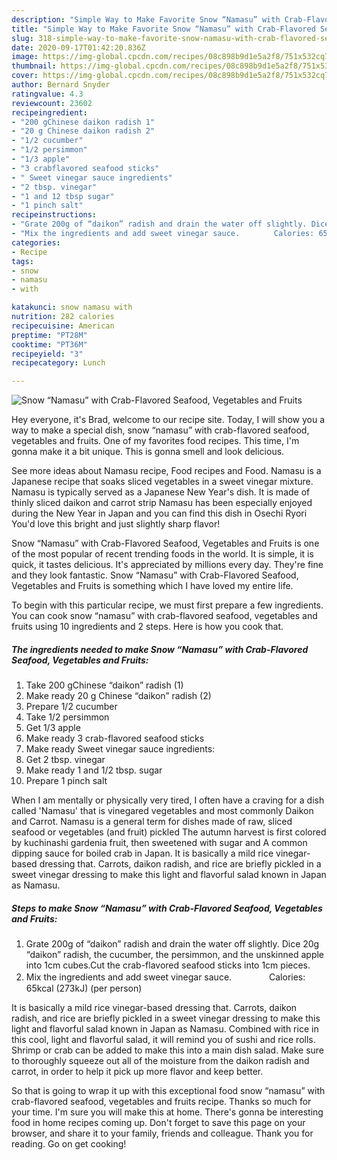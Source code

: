 ```yaml
---
description: "Simple Way to Make Favorite Snow “Namasu” with Crab-Flavored Seafood, Vegetables and Fruits"
title: "Simple Way to Make Favorite Snow “Namasu” with Crab-Flavored Seafood, Vegetables and Fruits"
slug: 318-simple-way-to-make-favorite-snow-namasu-with-crab-flavored-seafood-vegetables-and-fruits
date: 2020-09-17T01:42:20.836Z
image: https://img-global.cpcdn.com/recipes/08c898b9d1e5a2f8/751x532cq70/snow-namasu-with-crab-flavored-seafood-vegetables-and-fruits-recipe-main-photo.jpg
thumbnail: https://img-global.cpcdn.com/recipes/08c898b9d1e5a2f8/751x532cq70/snow-namasu-with-crab-flavored-seafood-vegetables-and-fruits-recipe-main-photo.jpg
cover: https://img-global.cpcdn.com/recipes/08c898b9d1e5a2f8/751x532cq70/snow-namasu-with-crab-flavored-seafood-vegetables-and-fruits-recipe-main-photo.jpg
author: Bernard Snyder
ratingvalue: 4.3
reviewcount: 23602
recipeingredient:
- "200 gChinese daikon radish 1"
- "20 g Chinese daikon radish 2"
- "1/2 cucumber"
- "1/2 persimmon"
- "1/3 apple"
- "3 crabflavored seafood sticks"
- " Sweet vinegar sauce ingredients"
- "2 tbsp. vinegar"
- "1 and 12 tbsp sugar"
- "1 pinch salt"
recipeinstructions:
- "Grate 200g of “daikon” radish and drain the water off slightly. Dice 20g “daikon” radish, the cucumber, the persimmon, and the unskinned apple into 1cm cubes.Cut the crab-flavored seafood sticks into 1cm pieces."
- "Mix the ingredients and add sweet vinegar sauce.　　　　 Calories: 65kcal (273kJ) (per person)"
categories:
- Recipe
tags:
- snow
- namasu
- with

katakunci: snow namasu with 
nutrition: 282 calories
recipecuisine: American
preptime: "PT28M"
cooktime: "PT36M"
recipeyield: "3"
recipecategory: Lunch

---
```



![Snow “Namasu” with Crab-Flavored Seafood, Vegetables and Fruits](https://img-global.cpcdn.com/recipes/08c898b9d1e5a2f8/751x532cq70/snow-namasu-with-crab-flavored-seafood-vegetables-and-fruits-recipe-main-photo.jpg)

Hey everyone, it's Brad, welcome to our recipe site. Today, I will show you a way to make a special dish, snow “namasu” with crab-flavored seafood, vegetables and fruits. One of my favorites food recipes. This time, I'm gonna make it a bit unique. This is gonna smell and look delicious.

See more ideas about Namasu recipe, Food recipes and Food. Namasu is a Japanese recipe that soaks sliced vegetables in a sweet vinegar mixture. Namasu is typically served as a Japanese New Year&#39;s dish. It is made of thinly sliced daikon and carrot strip Namasu has been especially enjoyed during the New Year in Japan and you can find this dish in Osechi Ryori You&#39;d love this bright and just slightly sharp flavor!

Snow “Namasu” with Crab-Flavored Seafood, Vegetables and Fruits is one of the most popular of recent trending foods in the world. It is simple, it is quick, it tastes delicious. It's appreciated by millions every day. They're fine and they look fantastic. Snow “Namasu” with Crab-Flavored Seafood, Vegetables and Fruits is something which I have loved my entire life.


To begin with this particular recipe, we must first prepare a few ingredients. You can cook snow “namasu” with crab-flavored seafood, vegetables and fruits using 10 ingredients and 2 steps. Here is how you cook that.

<!--inarticleads1-->

##### The ingredients needed to make Snow “Namasu” with Crab-Flavored Seafood, Vegetables and Fruits:

1. Take 200 gChinese “daikon” radish (1)
1. Make ready 20 g Chinese “daikon” radish (2)
1. Prepare 1/2 cucumber
1. Take 1/2 persimmon
1. Get 1/3 apple
1. Make ready 3 crab-flavored seafood sticks
1. Make ready  Sweet vinegar sauce ingredients:
1. Get 2 tbsp. vinegar
1. Make ready 1 and 1/2 tbsp. sugar
1. Prepare 1 pinch salt


When I am mentally or physically very tired, I often have a craving for a dish called &#39;Namasu&#39; that is vinegared vegetables and most commonly Daikon and Carrot. Namasu is a general term for dishes made of raw, sliced seafood or vegetables (and fruit) pickled The autumn harvest is first colored by kuchinashi gardenia fruit, then sweetened with sugar and A common dipping sauce for boiled crab in Japan. It is basically a mild rice vinegar-based dressing that. Carrots, daikon radish, and rice are briefly pickled in a sweet vinegar dressing to make this light and flavorful salad known in Japan as Namasu. 

<!--inarticleads2-->

##### Steps to make Snow “Namasu” with Crab-Flavored Seafood, Vegetables and Fruits:

1. Grate 200g of “daikon” radish and drain the water off slightly. Dice 20g “daikon” radish, the cucumber, the persimmon, and the unskinned apple into 1cm cubes.Cut the crab-flavored seafood sticks into 1cm pieces.
1. Mix the ingredients and add sweet vinegar sauce.　　　　 Calories: 65kcal (273kJ) (per person)


It is basically a mild rice vinegar-based dressing that. Carrots, daikon radish, and rice are briefly pickled in a sweet vinegar dressing to make this light and flavorful salad known in Japan as Namasu. Combined with rice in this cool, light and flavorful salad, it will remind you of sushi and rice rolls. Shrimp or crab can be added to make this into a main dish salad. Make sure to thoroughly squeeze out all of the moisture from the daikon radish and carrot, in order to help it pick up more flavor and keep better. 

So that is going to wrap it up with this exceptional food snow “namasu” with crab-flavored seafood, vegetables and fruits recipe. Thanks so much for your time. I'm sure you will make this at home. There's gonna be interesting food in home recipes coming up. Don't forget to save this page on your browser, and share it to your family, friends and colleague. Thank you for reading. Go on get cooking!
